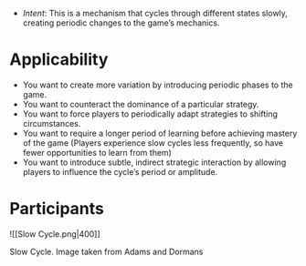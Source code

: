* *Intent*: This is a mechanism that cycles through different states slowly, creating periodic changes to the game’s mechanics.
# Applicability
* You want to create more variation by introducing periodic phases to the game.
* You want to counteract the dominance of a particular strategy.
* You want to force players to periodically adapt strategies to shifting circumstances.
* You want to require a longer period of learning before achieving mastery of the game (Players experience slow cycles less frequently, so have fewer opportunities to learn from them)
* You want to introduce subtle, indirect strategic interaction by allowing players to influence the cycle’s period or amplitude.
# Participants 
![[Slow Cycle.png|400]]
<figcaption> Slow Cycle. Image taken from Adams and Dormans </figcaption>
